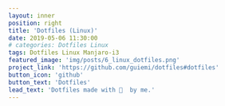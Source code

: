 ```yaml
---
layout: inner
position: right
title: 'Dotfiles (Linux)'
date: 2019-05-06 11:30:00
# categories: Dotfiles Linux
tags: Dotfiles Linux Manjaro-i3
featured_image: 'img/posts/6_linux_dotfiles.png'
project_link: 'https://github.com/guiemi/dotfiles#dotfiles'
button_icon: 'github'
button_text: 'Dotfiles'
lead_text: 'Dotfiles made with 💙  by me.'
---
```

